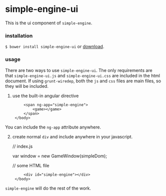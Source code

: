 # simple-engine-ui
This is the ui component of `simple-engine`.

### installation
`$ bower install simple-engine-ui` or [download](https://github.com/apizzimenti/simple-engine-ui/archive/master.zip).

### usage
There are two ways to use `simple-engine-ui`. The only requirements are that
`simple-engine-ui.js` and `simple-engine-ui.css` are included in the html document.
If using `grunt-wiredep`, both the `js` and `css` files are main files, so they will be
included.

1. use the built-in angular directive



    <html>
        <head>
            <link href="path/to/simple-engine-ui.css" rel="stylesheet" type="text/css">
        </head>
        <body>
            <script href="path/to/simple-engine-ui.js"></script>
            
            <span ng-app="simple-engine">
                <game></game>
            </span>
        </body>
    </html>
    
You can include the `ng-app` attribute anywhere.
    
2. create normal `div` and include anywhere in your javascript.



    // index.js
    
    var window = new GameWindow(simpleDom);
    
    // some HTML file
    
    <html>
        <head>
            <link href="path/to/simple-engine-ui.css" rel="stylesheet" type="text/css">
        </head>
        <body>
            <script href="path/to/simple-engine-ui.js"></script>
            <script href="index.js"></script>
            
            <div id="simple-engine"></div>
        </body>
    </html>
    
`simple-engine` will do the rest of the work.